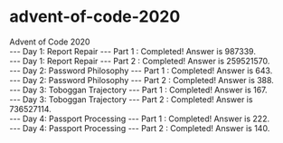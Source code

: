 # advent-of-code-2020  
Advent of Code 2020  
--- Day 1: Report Repair --- Part 1 : Completed! Answer is 987339.  
--- Day 1: Report Repair --- Part 2 : Completed! Answer is 259521570.  
--- Day 2: Password Philosophy --- Part 1 : Completed! Answer is 643.  
--- Day 2: Password Philosophy --- Part 2 : Completed! Answer is 388.  
--- Day 3: Toboggan Trajectory --- Part 1 : Completed! Answer is 167.  
--- Day 3: Toboggan Trajectory --- Part 2 : Completed! Answer is 736527114.  
--- Day 4: Passport Processing --- Part 1 : Completed! Answer is 222.  
--- Day 4: Passport Processing --- Part 2 : Completed! Answer is 140.   